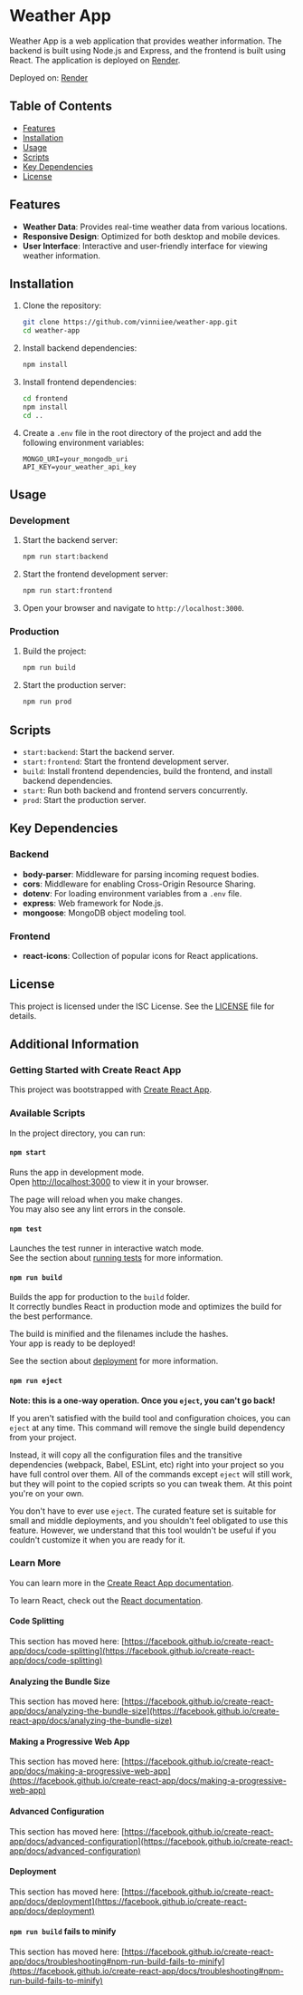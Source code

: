 # Weather App

Weather App is a web application that provides weather information. The backend is built using Node.js and Express, and the frontend is built using React. The application is deployed on [Render](https://weather-app-x4v9.onrender.com/).

Deployed on: [Render](https://weather-app-x4v9.onrender.com/)


## Table of Contents

- [Features](#features)
- [Installation](#installation)
- [Usage](#usage)
- [Scripts](#scripts)
- [Key Dependencies](#key-dependencies)
- [License](#license)

## Features

- **Weather Data**: Provides real-time weather data from various locations.
- **Responsive Design**: Optimized for both desktop and mobile devices.
- **User Interface**: Interactive and user-friendly interface for viewing weather information.

## Installation

1. Clone the repository:
    ```bash
    git clone https://github.com/vinniiee/weather-app.git
    cd weather-app
    ```

2. Install backend dependencies:
    ```bash
    npm install
    ```

3. Install frontend dependencies:
    ```bash
    cd frontend
    npm install
    cd ..
    ```

4. Create a `.env` file in the root directory of the project and add the following environment variables:
    ```
    MONGO_URI=your_mongodb_uri
    API_KEY=your_weather_api_key
    ```

## Usage

### Development

1. Start the backend server:
    ```bash
    npm run start:backend
    ```

2. Start the frontend development server:
    ```bash
    npm run start:frontend
    ```

3. Open your browser and navigate to `http://localhost:3000`.

### Production

1. Build the project:
    ```bash
    npm run build
    ```

2. Start the production server:
    ```bash
    npm run prod
    ```

## Scripts

- `start:backend`: Start the backend server.
- `start:frontend`: Start the frontend development server.
- `build`: Install frontend dependencies, build the frontend, and install backend dependencies.
- `start`: Run both backend and frontend servers concurrently.
- `prod`: Start the production server.

## Key Dependencies

### Backend

- **body-parser**: Middleware for parsing incoming request bodies.
- **cors**: Middleware for enabling Cross-Origin Resource Sharing.
- **dotenv**: For loading environment variables from a `.env` file.
- **express**: Web framework for Node.js.
- **mongoose**: MongoDB object modeling tool.

### Frontend

- **react-icons**: Collection of popular icons for React applications.

## License

This project is licensed under the ISC License. See the [LICENSE](LICENSE) file for details.

## Additional Information

### Getting Started with Create React App

This project was bootstrapped with [Create React App](https://github.com/facebook/create-react-app).

### Available Scripts

In the project directory, you can run:

#### `npm start`

Runs the app in development mode.\
Open [http://localhost:3000](http://localhost:3000) to view it in your browser.

The page will reload when you make changes.\
You may also see any lint errors in the console.

#### `npm test`

Launches the test runner in interactive watch mode.\
See the section about [running tests](https://facebook.github.io/create-react-app/docs/running-tests) for more information.

#### `npm run build`

Builds the app for production to the `build` folder.\
It correctly bundles React in production mode and optimizes the build for the best performance.

The build is minified and the filenames include the hashes.\
Your app is ready to be deployed!

See the section about [deployment](https://facebook.github.io/create-react-app/docs/deployment) for more information.

#### `npm run eject`

**Note: this is a one-way operation. Once you `eject`, you can't go back!**

If you aren't satisfied with the build tool and configuration choices, you can `eject` at any time. This command will remove the single build dependency from your project.

Instead, it will copy all the configuration files and the transitive dependencies (webpack, Babel, ESLint, etc) right into your project so you have full control over them. All of the commands except `eject` will still work, but they will point to the copied scripts so you can tweak them. At this point you're on your own.

You don't have to ever use `eject`. The curated feature set is suitable for small and middle deployments, and you shouldn't feel obligated to use this feature. However, we understand that this tool wouldn't be useful if you couldn't customize it when you are ready for it.

### Learn More

You can learn more in the [Create React App documentation](https://facebook.github.io/create-react-app/docs/getting-started).

To learn React, check out the [React documentation](https://reactjs.org/).

#### Code Splitting

This section has moved here: [https://facebook.github.io/create-react-app/docs/code-splitting](https://facebook.github.io/create-react-app/docs/code-splitting)

#### Analyzing the Bundle Size

This section has moved here: [https://facebook.github.io/create-react-app/docs/analyzing-the-bundle-size](https://facebook.github.io/create-react-app/docs/analyzing-the-bundle-size)

#### Making a Progressive Web App

This section has moved here: [https://facebook.github.io/create-react-app/docs/making-a-progressive-web-app](https://facebook.github.io/create-react-app/docs/making-a-progressive-web-app)

#### Advanced Configuration

This section has moved here: [https://facebook.github.io/create-react-app/docs/advanced-configuration](https://facebook.github.io/create-react-app/docs/advanced-configuration)

#### Deployment

This section has moved here: [https://facebook.github.io/create-react-app/docs/deployment](https://facebook.github.io/create-react-app/docs/deployment)

#### `npm run build` fails to minify

This section has moved here: [https://facebook.github.io/create-react-app/docs/troubleshooting#npm-run-build-fails-to-minify](https://facebook.github.io/create-react-app/docs/troubleshooting#npm-run-build-fails-to-minify)

